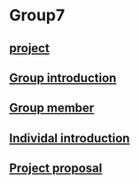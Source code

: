 
# Group7 
## [project](https://github.com/TKUIITFCChang/POSS107G07/blob/master/index.php)
## [Group introduction](https://github.com/TKUIITFCChang/POSS107G07/blob/master/GroupIntroduction.txt)
## [Group member](https://github.com/TKUIITFCChang/POSS107G07/blob/master/groupmember.txt)
## [Individal introduction](https://github.com/TKUIITFCChang/POSS107G07/blob/master/individal%20introduction.txt)
## [Project proposal](https://github.com/TKUIITFCChang/POSS107G07/blob/master/Project/project%20proposal.txt)

